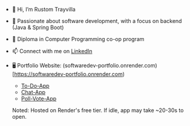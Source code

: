 - 👋 Hi, I’m Rustom Trayvilla
- 👀 Passionate about software development, with a focus on backend (Java & Spring Boot)
- 🌱 Diploma in Computer Programming co-op program 
- 📫 Connect with me on [LinkedIn](www.linkedin.com/in/rustom-trayvilla)
- 🖥️ Portfolio Website: (softwaredev-portfolio.onrender.com)[https://softwaredev-portfolio.onrender.com)
  - [To-Do-App](https://github.com/tray0019/To-Do-Application)
  - [Chat-App](https://github.com/tray0019/Real-Time-Chat-)
  - [Poll-Vote-App](https://github.com/tray0019/poll-vote-app)
 
  Noted: Hosted on Render's free tier. If idle, app may take ~20-30s to open.

<!---
tray0019/tray0019 is a ✨ special ✨ repository because its `README.md` (this file) appears on your GitHub profile.
You can click the Preview link to take a look at your changes.
--->

